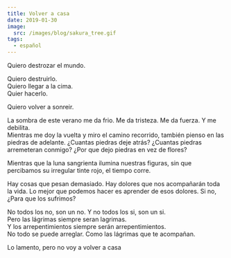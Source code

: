 ```yaml
---
title: Volver a casa
date: 2019-01-30
image:
  src: /images/blog/sakura_tree.gif
tags:
  - español
---
```

Quiero destrozar el mundo.


Quiero destruirlo.<br>
Quiero llegar a la cima.<br>
Quier hacerlo.

Quiero volver a sonreir.

La sombra de este verano me da frio. Me da tristeza. Me da fuerza. Y me debilita.<br>
Mientras me doy la vuelta y miro el camino recorrido, también pienso en las piedras de adelante. ¿Cuantas piedras deje atrás? ¿Cuantas piedras arremeteran conmigo? ¿Por que dejo piedras en vez de flores?

Mientras que la luna sangrienta ilumina nuestras figuras, sin que percibamos su irregular tinte rojo, el tiempo corre.

Hay cosas que pesan demasiado. Hay dolores que nos acompañarán toda la vida. Lo mejor que podemos hacer es aprender de esos dolores. Si no, ¿Para que los sufrimos?

No todos los no, son un no. Y no todos los si, son un si.<br>
Pero las lágrimas siempre seran lagrimas.<br>
Y los arrepentimientos siempre serán arrepentimientos.<br>
No todo se puede arreglar. Como las lágrimas que te acompañan.

Lo lamento, pero no voy a volver a casa
